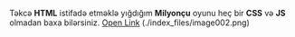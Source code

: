 Təkcə **HTML** istifadə etməklə yığdığım **Milyonçu** oyunu heç bir **CSS** və **JS** olmadan baxa bilərsiniz.
[Open Link](https://aliyev-avaz.github.io/)
(./index_files/image002.png)
